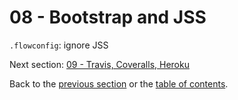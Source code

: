 # 08 - Bootstrap and JSS

`.flowconfig`: ignore JSS

Next section: [09 - Travis, Coveralls, Heroku](/tutorial/09-travis-coveralls-heroku#09---travis-coveralls-and-heroku)

Back to the [previous section](/tutorial/07-socket-io#07---socketio) or the [table of contents](https://github.com/verekia/js-stack-from-scratch#table-of-contents).
